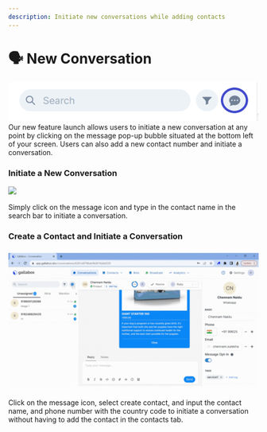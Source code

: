 ```yaml
---
description: Initiate new conversations while adding contacts
---
```


# 🗣 New Conversation

<img src="../../.gitbook/assets/tempsnipss.png" alt="" data-size="original">Our new feature launch allows users to initiate a new conversation at any point by clicking on the message pop-up bubble situated at the bottom left of your screen. Users can also add a new contact number and initiate a conversation.&#x20;

### Initiate a New Conversation

![](<../../.gitbook/assets/New feature (5).gif>)

Simply click on the message icon and type in the contact name in the search bar to initiate a conversation.&#x20;

### Create a Contact and Initiate a Conversation&#x20;

![](<../../.gitbook/assets/New feature (3).gif>)

Click on the message icon, select create contact, and input the contact name, and phone number with the country code to initiate a conversation without having to add the contact in the contacts tab.&#x20;
